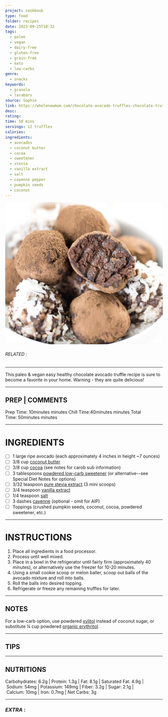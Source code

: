 ```yaml
---
project: cookbook
type: food
folder: recipes
date: 2023-09-25T18:32
tags:
  - paleo
  - vegan
  - dairy-free
  - gluten-free
  - grain-free
  - keto
  - low-carbs
genre:
  - snacks
keywords:
  - granola
  - larabars
source: Sophie
link: https://wholenewmom.com/chocolate-avocado-truffles-chocolate-truffles-recipe-truffle-recipe/
desc: 
rating: 
time: 50 mins
servings: 12 truffles
calories: 
ingredients:
  - avocados
  - coconut butter
  - cocoa
  - sweetener
  - stevia
  - vanilla extract
  - salt
  - cayenne pepper
  - pumpkin seeds
  - coconut
---
```


![IMAGE](image_358.png)

###### *RELATED* : 
---
This paleo & vegan easy healthy chocolate avocado truffle recipe is sure to become a favorite in your home. Warning - they are quite delicious!

---
## PREP | COMMENTS

Prep Time: 10minutes minutes
Chill Time:40minutes minutes
Total Time: 50minutes minutes

---
# INGREDIENTS

- [ ] 1 large ripe avocado (each approximately 4 inches in height ~7 ounces)
- [ ] 3/8 cup [coconut butter](https://www.amazon.com/Artisana-Pure-Organic-Coconut-Butter/dp/B00NAMDECG?tag=whnemo-20)
- [ ] 3/8 cup [cocoa](https://amzn.to/40DzIaq) (see notes for carob sub information)
- [ ] 3 tablespoons [powdered low-carb sweetener](https://www.lakanto.com/collections/sweeteners/products/powdered-1-1-monk-fruit-sweetener?rfsn=3213529.8d8e2e6) (or alternative--see Special Diet Notes for options)
- [ ] 3/32 teaspoon [pure stevia extract](https://www.amazon.com/Now-Better-Stevia-Organic-Sweetener/dp/B005F9XFN0/ref=as_li_ss_tl?keywords=now+organic+powdered+stevia&qid=1563300187&s=gateway&sr=8-5&linkCode=sl1&tag=whnemo-20&linkId=4aef2ddc3f5743650d18a8759d445a1f&language=en_US) (3 mini scoops)
- [ ] 3/4 teaspoon [vanilla extract](https://www.amazon.com/Simply-Organic-Vanilla-Extract-Certified/dp/B0002UN7PI?tag=whnemo-20)
- [ ] 1/4 teaspoon [salt](https://www.amazon.com/Redmond-Real-Sea-Salt-Unrefined/dp/B004NQYCGU/ref=as_li_ss_tl?keywords=real+salt&qid=1575575265&sr=8-7&linkCode=ll1&tag=whnemo-20&linkId=fb5c1c624d5ec36efebcf2320e835e2b&language=en_US)
- [ ] 3 dashes [cayenne](https://www.amazon.com/Spice-Hunter-cayenne-Organic-1-5-Ounce/dp/B00BEQPRR0?tag=whnemo-20) (optional - omit for AIP)
- [ ] Toppings (crushed pumpkin seeds, coconut, cocoa, powdered sweetener, etc.)

---
# INSTRUCTIONS

1. Place all ingredients in a food processor.
2. Process until well mixed.
3. Place in a bowl in the refrigerator until fairly firm (approximately 40 minutes), or alternatively use the freezer for 10-20 minutes.
4. Using a small cookie scoop or melon baller, scoop out balls of the avocado mixture and roll into balls.
5. Roll the balls into desired topping.
6. Refrigerate or freeze any remaining truffles for later.

---
## NOTES

For a low-carb option, use powdered [xylitol](https://www.amazon.com/Xylitol-Health-Garden-Kosher-Birch/dp/B003CNOUWQ?tag=whnemo-20) instead of coconut sugar, or substitute ¼ cup powdered [organic erythritol](https://www.amazon.com/NOW-Foods-Organic-Erythritol-1-Pound/dp/B014MHI4PY/ref=as_li_ss_tl?keywords=organic+erythritol&qid=1585691873&sr=8-4&linkCode=ll1&tag=whnemo-20&linkId=537c7246d9aef1f81ab4988ff1500121&language=en_US).

---
## TIPS



---
## NUTRITIONS

Carbohydrates: 6.2g | Protein: 1.3g | Fat: 8.1g | Saturated Fat: 4.9g | Sodium: 54mg | Potassium: 149mg | Fiber: 3.2g | Sugar: 2.1g | Calcium: 10mg | Iron: 0.7mg | Net Carbs: 3g

---
### *EXTRA* :



